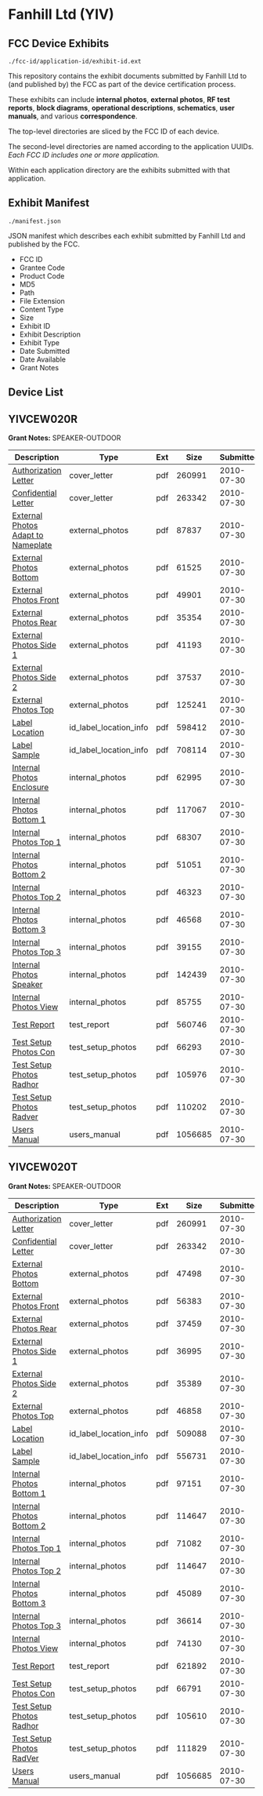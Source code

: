 # Fanhill Ltd (YIV)
## FCC Device Exhibits

```
./fcc-id/application-id/exhibit-id.ext
```

This repository contains the exhibit documents submitted by Fanhill Ltd to (and published by) the FCC as part of the device certification process.

These exhibits can include **internal photos**, **external photos**, **RF test reports**, **block diagrams**, **operational descriptions**, **schematics**, **user manuals**, and various **correspondence**.

The top-level directories are sliced by the FCC ID of each device.

The second-level directories are named according to the application UUIDs. *Each FCC ID includes one or more application.*

Within each application directory are the exhibits submitted with that application. 

## Exhibit Manifest

```
./manifest.json
```

JSON manifest which describes each exhibit submitted by Fanhill Ltd and published by the FCC.

- FCC ID
- Grantee Code
- Product Code
- MD5
- Path
- File Extension
- Content Type
- Size
- Exhibit ID
- Exhibit Description
- Exhibit Type
- Date Submitted
- Date Available
- Grant Notes

## Device List
## YIVCEW020R
**Grant Notes:** SPEAKER-OUTDOOR

| Description | Type | Ext | Size | Submitted | Available |
| ----------- | ---- | --- | ---- | --------- | --------- |
| [Authorization Letter](YIVCEW020R/0479877e2264a9c21ed75b5e8a4941e3/1319837.pdf) | cover_letter | pdf | 260991 | 2010-07-30 | 2010-08-02 |
| [Confidential Letter](YIVCEW020R/0479877e2264a9c21ed75b5e8a4941e3/1319838.pdf) | cover_letter | pdf | 263342 | 2010-07-30 | 2010-08-02 |
| [External Photos Adapt to Nameplate](YIVCEW020R/0479877e2264a9c21ed75b5e8a4941e3/1319839.pdf) | external_photos | pdf | 87837 | 2010-07-30 | 2010-08-02 |
| [External Photos Bottom](YIVCEW020R/0479877e2264a9c21ed75b5e8a4941e3/1319840.pdf) | external_photos | pdf | 61525 | 2010-07-30 | 2010-08-02 |
| [External Photos Front](YIVCEW020R/0479877e2264a9c21ed75b5e8a4941e3/1319841.pdf) | external_photos | pdf | 49901 | 2010-07-30 | 2010-08-02 |
| [External Photos Rear](YIVCEW020R/0479877e2264a9c21ed75b5e8a4941e3/1319842.pdf) | external_photos | pdf | 35354 | 2010-07-30 | 2010-08-02 |
| [External Photos Side 1](YIVCEW020R/0479877e2264a9c21ed75b5e8a4941e3/1319843.pdf) | external_photos | pdf | 41193 | 2010-07-30 | 2010-08-02 |
| [External Photos Side 2](YIVCEW020R/0479877e2264a9c21ed75b5e8a4941e3/1319844.pdf) | external_photos | pdf | 37537 | 2010-07-30 | 2010-08-02 |
| [External Photos Top](YIVCEW020R/0479877e2264a9c21ed75b5e8a4941e3/1319845.pdf) | external_photos | pdf | 125241 | 2010-07-30 | 2010-08-02 |
| [Label Location](YIVCEW020R/0479877e2264a9c21ed75b5e8a4941e3/1319855.pdf) | id_label_location_info | pdf | 598412 | 2010-07-30 | 2010-08-02 |
| [Label Sample](YIVCEW020R/0479877e2264a9c21ed75b5e8a4941e3/1319856.pdf) | id_label_location_info | pdf | 708114 | 2010-07-30 | 2010-08-02 |
| [Internal Photos Enclosure](YIVCEW020R/0479877e2264a9c21ed75b5e8a4941e3/1319846.pdf) | internal_photos | pdf | 62995 | 2010-07-30 | 2010-08-02 |
| [Internal Photos Bottom 1](YIVCEW020R/0479877e2264a9c21ed75b5e8a4941e3/1319847.pdf) | internal_photos | pdf | 117067 | 2010-07-30 | 2010-08-02 |
| [Internal Photos Top 1](YIVCEW020R/0479877e2264a9c21ed75b5e8a4941e3/1319848.pdf) | internal_photos | pdf | 68307 | 2010-07-30 | 2010-08-02 |
| [Internal Photos Bottom 2](YIVCEW020R/0479877e2264a9c21ed75b5e8a4941e3/1319849.pdf) | internal_photos | pdf | 51051 | 2010-07-30 | 2010-08-02 |
| [Internal Photos Top 2](YIVCEW020R/0479877e2264a9c21ed75b5e8a4941e3/1319850.pdf) | internal_photos | pdf | 46323 | 2010-07-30 | 2010-08-02 |
| [Internal Photos Bottom 3](YIVCEW020R/0479877e2264a9c21ed75b5e8a4941e3/1319851.pdf) | internal_photos | pdf | 46568 | 2010-07-30 | 2010-08-02 |
| [Internal Photos Top 3](YIVCEW020R/0479877e2264a9c21ed75b5e8a4941e3/1319852.pdf) | internal_photos | pdf | 39155 | 2010-07-30 | 2010-08-02 |
| [Internal Photos Speaker](YIVCEW020R/0479877e2264a9c21ed75b5e8a4941e3/1319853.pdf) | internal_photos | pdf | 142439 | 2010-07-30 | 2010-08-02 |
| [Internal Photos View](YIVCEW020R/0479877e2264a9c21ed75b5e8a4941e3/1319854.pdf) | internal_photos | pdf | 85755 | 2010-07-30 | 2010-08-02 |
| [Test Report](YIVCEW020R/0479877e2264a9c21ed75b5e8a4941e3/1319857.pdf) | test_report | pdf | 560746 | 2010-07-30 | 2010-08-02 |
| [Test Setup Photos Con](YIVCEW020R/0479877e2264a9c21ed75b5e8a4941e3/1319858.pdf) | test_setup_photos | pdf | 66293 | 2010-07-30 | 2010-08-02 |
| [Test Setup Photos Radhor](YIVCEW020R/0479877e2264a9c21ed75b5e8a4941e3/1319859.pdf) | test_setup_photos | pdf | 105976 | 2010-07-30 | 2010-08-02 |
| [Test Setup Photos Radver](YIVCEW020R/0479877e2264a9c21ed75b5e8a4941e3/1319860.pdf) | test_setup_photos | pdf | 110202 | 2010-07-30 | 2010-08-02 |
| [Users Manual](YIVCEW020R/0479877e2264a9c21ed75b5e8a4941e3/1319861.pdf) | users_manual | pdf | 1056685 | 2010-07-30 | 2010-08-02 |
## YIVCEW020T
**Grant Notes:** SPEAKER-OUTDOOR

| Description | Type | Ext | Size | Submitted | Available |
| ----------- | ---- | --- | ---- | --------- | --------- |
| [Authorization Letter](YIVCEW020T/da6bfe25fc05071f6ed44825ad17ddb7/1319865.pdf) | cover_letter | pdf | 260991 | 2010-07-30 | 2010-08-02 |
| [Confidential Letter](YIVCEW020T/da6bfe25fc05071f6ed44825ad17ddb7/1319866.pdf) | cover_letter | pdf | 263342 | 2010-07-30 | 2010-08-02 |
| [External Photos Bottom](YIVCEW020T/da6bfe25fc05071f6ed44825ad17ddb7/1319867.pdf) | external_photos | pdf | 47498 | 2010-07-30 | 2010-08-02 |
| [External Photos Front](YIVCEW020T/da6bfe25fc05071f6ed44825ad17ddb7/1319868.pdf) | external_photos | pdf | 56383 | 2010-07-30 | 2010-08-02 |
| [External Photos Rear](YIVCEW020T/da6bfe25fc05071f6ed44825ad17ddb7/1319869.pdf) | external_photos | pdf | 37459 | 2010-07-30 | 2010-08-02 |
| [External Photos Side 1](YIVCEW020T/da6bfe25fc05071f6ed44825ad17ddb7/1319870.pdf) | external_photos | pdf | 36995 | 2010-07-30 | 2010-08-02 |
| [External Photos Side 2](YIVCEW020T/da6bfe25fc05071f6ed44825ad17ddb7/1319871.pdf) | external_photos | pdf | 35389 | 2010-07-30 | 2010-08-02 |
| [External Photos Top](YIVCEW020T/da6bfe25fc05071f6ed44825ad17ddb7/1319872.pdf) | external_photos | pdf | 46858 | 2010-07-30 | 2010-08-02 |
| [Label Location](YIVCEW020T/da6bfe25fc05071f6ed44825ad17ddb7/1319880.pdf) | id_label_location_info | pdf | 509088 | 2010-07-30 | 2010-08-02 |
| [Label Sample](YIVCEW020T/da6bfe25fc05071f6ed44825ad17ddb7/1319881.pdf) | id_label_location_info | pdf | 556731 | 2010-07-30 | 2010-08-02 |
| [Internal Photos Bottom 1](YIVCEW020T/da6bfe25fc05071f6ed44825ad17ddb7/1319873.pdf) | internal_photos | pdf | 97151 | 2010-07-30 | 2010-08-02 |
| [Internal Photos Bottom 2](YIVCEW020T/da6bfe25fc05071f6ed44825ad17ddb7/1319874.pdf) | internal_photos | pdf | 114647 | 2010-07-30 | 2010-08-02 |
| [Internal Photos Top 1](YIVCEW020T/da6bfe25fc05071f6ed44825ad17ddb7/1319875.pdf) | internal_photos | pdf | 71082 | 2010-07-30 | 2010-08-02 |
| [Internal Photos Top 2](YIVCEW020T/da6bfe25fc05071f6ed44825ad17ddb7/1319874.pdf) | internal_photos | pdf | 114647 | 2010-07-30 | 2010-08-02 |
| [Internal Photos Bottom 3](YIVCEW020T/da6bfe25fc05071f6ed44825ad17ddb7/1319877.pdf) | internal_photos | pdf | 45089 | 2010-07-30 | 2010-08-02 |
| [Internal Photos Top 3](YIVCEW020T/da6bfe25fc05071f6ed44825ad17ddb7/1319878.pdf) | internal_photos | pdf | 36614 | 2010-07-30 | 2010-08-02 |
| [Internal Photos View](YIVCEW020T/da6bfe25fc05071f6ed44825ad17ddb7/1319879.pdf) | internal_photos | pdf | 74130 | 2010-07-30 | 2010-08-02 |
| [Test Report](YIVCEW020T/da6bfe25fc05071f6ed44825ad17ddb7/1319882.pdf) | test_report | pdf | 621892 | 2010-07-30 | 2010-08-02 |
| [Test Setup Photos Con](YIVCEW020T/da6bfe25fc05071f6ed44825ad17ddb7/1319883.pdf) | test_setup_photos | pdf | 66791 | 2010-07-30 | 2010-08-02 |
| [Test Setup Photos Radhor](YIVCEW020T/da6bfe25fc05071f6ed44825ad17ddb7/1319884.pdf) | test_setup_photos | pdf | 105610 | 2010-07-30 | 2010-08-02 |
| [Test Setup Photos RadVer](YIVCEW020T/da6bfe25fc05071f6ed44825ad17ddb7/1319885.pdf) | test_setup_photos | pdf | 111829 | 2010-07-30 | 2010-08-02 |
| [Users Manual](YIVCEW020T/da6bfe25fc05071f6ed44825ad17ddb7/1319886.pdf) | users_manual | pdf | 1056685 | 2010-07-30 | 2010-08-02 |
